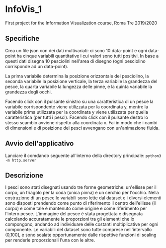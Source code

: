 # InfoVis_1
First project for the Information Visualization course, Roma Tre 2019/2020

## Specifiche
Crea un file json con dei dati multivariati: ci sono 10 data-point e ogni data-point ha cinque variabili quantitative i cui valori sono tutti positivi. In base a questi dati disegna 10 pesciolini nell'area di disegno (ogni pesciolino corrisponde ad un data-point). 

La prima variabile determina la posizione orizzontale del pesciolino, 
la seconda variabile la posizione verticale, 
la terza variabile la grandezza del pesce, 
la quarta variabile la lungezza delle pinne, e 
la quinta variabile la grandezza degli occhi. 

Facendo click con il pulsante sinistro su una caratteristica di un pesce la variabile corrispondente viene utilizzata per la coordinata y, mentre la variabile prima utilizzata per la coordinata y viene utilizzata per quella caratteristica (per tutti i pesci). 
Facendo click con il pulsante destro lo stesso scambio avviene rispetto alla coordinata x. 
Fai in modo che i cambi di dimensioni e di posizione dei pesci avvengano con un'animazione fluida.

## Avvio dell'applicativo
Lanciare il comdando seguente all'interno della directory principale:
    `python3 -m http.server`

## Descrizione
I pesci sono stati disegnati usando tre forme geometriche: un'ellisse per il corpo, un triagolo per la coda (unica pinna) e un cerchio per l'occhio.
Nella costruzione di un pesce le variabili sono lette dal dataset e i diversi elementi sono disposti prendendo come punto di riferimento il centro dell'ellisse (il corpo) e come tale è mantenuto come origine e come riferimento per l'intero pesce.
L'immagine del pesce è stata progettata e disegnata calcolando accuratamente le proporzioni tra gli elementi che lo compongono, andando ad individuare delle costanti moltiplicative per ogni componente.
Le variabili del dataset sono tutte comprese nell'intervallo (0,100], e sono scalate opportunamente dalle rispettive funzioni di scaling per renderle proporzionali l'una con le altre.
